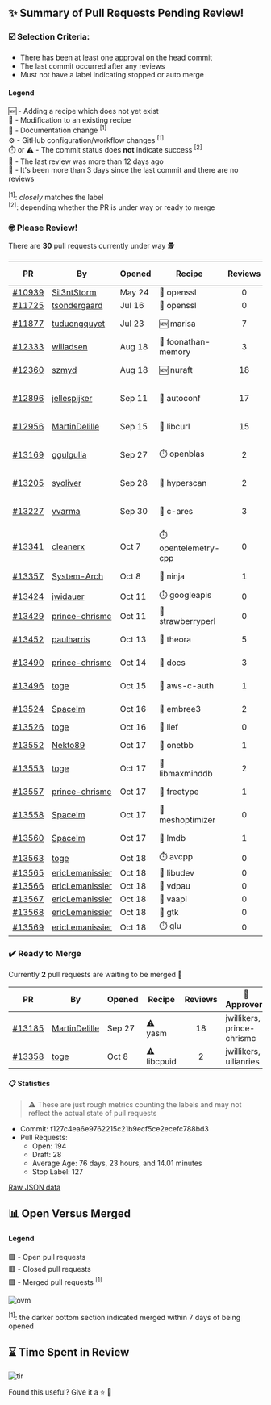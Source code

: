 ## :sparkles: Summary of Pull Requests Pending Review!

### :ballot_box_with_check: Selection Criteria:

- There has been at least one approval on the head commit
- The last commit occurred after any reviews
- Must not have a label indicating stopped or auto merge

#### Legend

:new: - Adding a recipe which does not yet exist<br>
:memo: - Modification to an existing recipe<br>
:green_book: - Documentation change <sup>[1]</sup><br>
:gear: - GitHub configuration/workflow changes <sup>[1]</sup><br>
:stopwatch: or :warning: - The commit status does **not** indicate success <sup>[2]</sup><br>
:bell: - The last review was more than 12 days ago<br>
:eyes: - It's been more than 3 days since the last commit and there are no reviews<br>
<br>
<sup>[1]</sup>: _closely_ matches the label<br>
<sup>[2]</sup>: depending whether the PR is under way or ready to merge

### :nerd_face: Please Review! 

There are **30** pull requests currently under way :detective:

PR | By | Opened | Recipe | Reviews | Last | :stop_sign: Blockers | :star2: Approvers
:---: | --- | --- | --- | :---: | --- | --- | ---
[#10939](https://github.com/conan-io/conan-center-index/pull/10939)|[Sil3ntStorm](https://github.com/Sil3ntStorm)|May 24|:memo: openssl|0|:eyes:||
[#11725](https://github.com/conan-io/conan-center-index/pull/11725)|[tsondergaard](https://github.com/tsondergaard)|Jul 16|:memo: openssl|0|:eyes:||
[#11877](https://github.com/conan-io/conan-center-index/pull/11877)|[tuduongquyet](https://github.com/tuduongquyet)|Jul 23|:new: marisa|7|Oct 15||SSE4
[#12333](https://github.com/conan-io/conan-center-index/pull/12333)|[willadsen](https://github.com/willadsen)|Aug 18|:memo: foonathan-memory|3|Oct 15||SSE4
[#12360](https://github.com/conan-io/conan-center-index/pull/12360)|[szmyd](https://github.com/szmyd)|Aug 18|:new: nuraft|18|Oct 17||SSE4
[#12896](https://github.com/conan-io/conan-center-index/pull/12896)|[jellespijker](https://github.com/jellespijker)|Sep 11|:memo: autoconf|17|Oct 16|uilianries|prince-chrismc, jwillikers
[#12956](https://github.com/conan-io/conan-center-index/pull/12956)|[MartinDelille](https://github.com/MartinDelille)|Sep 15|:memo: libcurl|15|Oct 17||prince-chrismc
[#13169](https://github.com/conan-io/conan-center-index/pull/13169)|[ggulgulia](https://github.com/ggulgulia)|Sep 27|:stopwatch: openblas|2|Sep 27 :bell:||
[#13205](https://github.com/conan-io/conan-center-index/pull/13205)|[syoliver](https://github.com/syoliver)|Sep 28|:memo: hyperscan|2|Oct 17||jwillikers
[#13227](https://github.com/conan-io/conan-center-index/pull/13227)|[vvarma](https://github.com/vvarma)|Sep 30|:memo: c-ares|3|Sep 30 :bell:|uilianries|jwillikers
[#13341](https://github.com/conan-io/conan-center-index/pull/13341)|[cleanerx](https://github.com/cleanerx)|Oct 7|:stopwatch: opentelemetry-cpp|0|:eyes:||
[#13357](https://github.com/conan-io/conan-center-index/pull/13357)|[System-Arch](https://github.com/System-Arch)|Oct 8|:memo: ninja|1|Oct 15||
[#13424](https://github.com/conan-io/conan-center-index/pull/13424)|[jwidauer](https://github.com/jwidauer)|Oct 11|:stopwatch: googleapis|0|:eyes:||
[#13429](https://github.com/conan-io/conan-center-index/pull/13429)|[prince-chrismc](https://github.com/prince-chrismc)|Oct 11|:memo: strawberryperl|0|||
[#13452](https://github.com/conan-io/conan-center-index/pull/13452)|[paulharris](https://github.com/paulharris)|Oct 13|:memo: theora|5|Oct 17||jwillikers
[#13490](https://github.com/conan-io/conan-center-index/pull/13490)|[prince-chrismc](https://github.com/prince-chrismc)|Oct 14|:green_book: docs|3|Oct 15||
[#13496](https://github.com/conan-io/conan-center-index/pull/13496)|[toge](https://github.com/toge)|Oct 15|:memo: aws-c-auth|1|Oct 17||prince-chrismc
[#13524](https://github.com/conan-io/conan-center-index/pull/13524)|[SpaceIm](https://github.com/SpaceIm)|Oct 16|:memo: embree3|2|Oct 17||jwillikers
[#13526](https://github.com/conan-io/conan-center-index/pull/13526)|[toge](https://github.com/toge)|Oct 16|:memo: lief|0|||
[#13552](https://github.com/conan-io/conan-center-index/pull/13552)|[Nekto89](https://github.com/Nekto89)|Oct 17|:memo: onetbb|1|Oct 17||prince-chrismc
[#13553](https://github.com/conan-io/conan-center-index/pull/13553)|[toge](https://github.com/toge)|Oct 17|:memo: libmaxminddb|2|Oct 17||jwillikers
[#13557](https://github.com/conan-io/conan-center-index/pull/13557)|[prince-chrismc](https://github.com/prince-chrismc)|Oct 17|:memo: freetype|1|Oct 18||jwillikers
[#13558](https://github.com/conan-io/conan-center-index/pull/13558)|[SpaceIm](https://github.com/SpaceIm)|Oct 17|:memo: meshoptimizer|0|||
[#13560](https://github.com/conan-io/conan-center-index/pull/13560)|[SpaceIm](https://github.com/SpaceIm)|Oct 17|:memo: lmdb|1|Oct 18||jwillikers
[#13563](https://github.com/conan-io/conan-center-index/pull/13563)|[toge](https://github.com/toge)|Oct 18|:stopwatch: avcpp|0|||
[#13565](https://github.com/conan-io/conan-center-index/pull/13565)|[ericLemanissier](https://github.com/ericLemanissier)|Oct 18|:memo: libudev|0|||
[#13566](https://github.com/conan-io/conan-center-index/pull/13566)|[ericLemanissier](https://github.com/ericLemanissier)|Oct 18|:memo: vdpau|0|||
[#13567](https://github.com/conan-io/conan-center-index/pull/13567)|[ericLemanissier](https://github.com/ericLemanissier)|Oct 18|:memo: vaapi|0|||
[#13568](https://github.com/conan-io/conan-center-index/pull/13568)|[ericLemanissier](https://github.com/ericLemanissier)|Oct 18|:memo: gtk|0|||
[#13569](https://github.com/conan-io/conan-center-index/pull/13569)|[ericLemanissier](https://github.com/ericLemanissier)|Oct 18|:stopwatch: glu|0|||


### :heavy_check_mark: Ready to Merge 

Currently **2** pull requests are waiting to be merged :tada:


PR | By | Opened | Recipe | Reviews | :star2: Approvers
:---: | --- | --- | --- | :---: | ---
[#13185](https://github.com/conan-io/conan-center-index/pull/13185)|[MartinDelille](https://github.com/MartinDelille)|Sep 27|:warning: yasm|18|jwillikers, prince-chrismc
[#13358](https://github.com/conan-io/conan-center-index/pull/13358)|[toge](https://github.com/toge)|Oct 8|:warning: libcpuid|2|jwillikers, uilianries


#### :clipboard: Statistics

> :warning: These are just rough metrics counting the labels and may not reflect the actual state of pull requests

- Commit: f127c4ea6e9762215c21b9ecf5ce2ecefc788bd3
- Pull Requests:
	- Open: 194
	- Draft: 28
	- Average Age: 76 days, 23 hours, and 14.01 minutes
	- Stop Label: 127
	

[Raw JSON data](https://raw.githubusercontent.com/prince-chrismc/conan-center-index-pending-review/raw-data/pending-review.json)

## :bar_chart: Open Versus Merged

#### Legend

:green_square: - Open pull requests<br>
:red_square: - Closed pull requests<br>
:purple_square: - Merged pull requests <sup>[1]</sup><br>

![ovm](https://github.com/prince-chrismc/conan-center-index-pending-review/blob/raw-data/open-versus-merged.gif?raw=true)

<sup>[1]</sup>: the darker bottom section indicated merged within 7 days of being opened

## :hourglass: Time Spent in Review

![tir](https://github.com/prince-chrismc/conan-center-index-pending-review/blob/raw-data/time-in-review.png?raw=true)

Found this useful? Give it a :star: :pray:
	